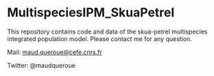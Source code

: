 # MultispeciesIPM_SkuaPetrel
This repository contains code and data of the skua-petrel multispecies integrated population model. Please contact me for any question.

Mail: maud.queroue@cefe.cnrs.fr

Twitter: @maudqueroue
